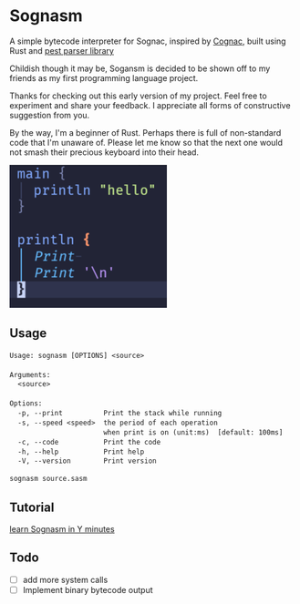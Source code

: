 # Sognasm

A simple bytecode interpreter for Sognac, inspired by [Cognac](https://github.com/cognate-lang/cognate),
built using Rust and [pest parser library](https://github.com/pest-parser/pest)

Childish though it may be, Sogansm is decided to be shown off to my friends
as my first programming language project.

Thanks for checking out this early version of my project.
Feel free to experiment and share your feedback.
I appreciate all forms of constructive suggestion from you.

By the way, I'm a beginner of Rust.
Perhaps there is full of non-standard code that I'm unaware of.
Please let me know so that the next one would not
smash their precious keyboard into their head.

<img alt="screenshot of sognasm code" src="./screenshot/sognasm.png">

## Usage

```txt
Usage: sognasm [OPTIONS] <source>

Arguments:
  <source>  

Options:
  -p, --print          Print the stack while running
  -s, --speed <speed>  the period of each operation 
                       when print is on (unit:ms)  [default: 100ms]
  -c, --code           Print the code
  -h, --help           Print help
  -V, --version        Print version

```

```bash
sognasm source.sasm
```

## Tutorial

[learn Sognasm in Y minutes](./LearnSasmInYminutes.sasm)

## Todo

- [ ] add more system calls
- [ ] Implement binary bytecode output
